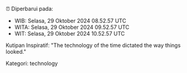 ⏰ Diperbarui pada:
- WIB: Selasa, 29 Oktober 2024 08.52.57 UTC
- WITA: Selasa, 29 Oktober 2024 09.52.57 UTC
- WIT: Selasa, 29 Oktober 2024 10.52.57 UTC

Kutipan Inspiratif:
"The technology of the time dictated the way things looked."


Kategori: technology

